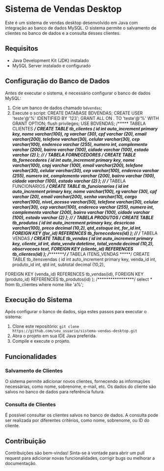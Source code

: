 # Sistema de Vendas Desktop

Este é um sistema de vendas desktop desenvolvido em Java com integração ao banco de dados MySQL. O sistema permite o salvamento de clientes no banco de dados e a consulta desses clientes.

## Requisitos

- Java Development Kit (JDK) instalado
- MySQL Server instalado e configurado

## Configuração do Banco de Dados

Antes de executar o sistema, é necessário configurar o banco de dados MySQL:
1. Crie um banco de dados chamado `bdvendas`;
2. Execute o script:
CREATE DATABASE BDVENDAS;
CREATE USER 'teste'@'%' IDENTIFIED BY '123';
GRANT ALL ON *.* TO 'teste'@'%' WITH GRANT OPTION;
flush privileges;
USE BDVENDAS;
/***** TABELA CLIENTES *****/
CREATE TABLE tb_clientes (
  id int auto_increment primary key,
  nome varchar(100),
  rg varchar (30),
  cpf varchar (20),
  email varchar(200),
  telefone varchar(30),
  celular varchar(30),
  cep varchar(100),
  endereco varchar (255),
  numero int,
  complemento varchar (200),
  bairro varchar (100),
  cidade varchar (100),
  estado varchar (2)
);
/*****************/
/***** TABELA FORNECEDORES *****/
CREATE TABLE tb_fornecedores (
  id int auto_increment primary key,
  nome varchar(100),
  cnpj varchar (100),
  email varchar(200),
  telefone varchar(30),
  celular varchar(30),
  cep varchar(100),
  endereco varchar (255),
  numero int,
  complemento varchar (200),
  bairro varchar (100),
  cidade varchar (100),
  estado varchar (2)
);
/*****************/
/***** TABELA FUNCIONARIOS *****/
CREATE TABLE tb_funcionarios (
  id int auto_increment primary key,
  nome varchar(100),
  rg varchar (30),
  cpf varchar (20),
  email varchar(200),
  senha varchar(10),
  cargo varchar(100),
  nivel_acesso varchar(50),
  telefone varchar(30),
  celular varchar(30),
  cep varchar(100),
  endereco varchar (255),
  numero int,
  complemento varchar (200),
  bairro varchar (100),
  cidade varchar (100),
  estado varchar (2)
);
/*****************/
/***** TABELA PRODUTOS *****/
CREATE TABLE tb_produtos (
  id int auto_increment primary key,
  descricao varchar(100),
  preco decimal (10,2),
  qtd_estoque int,
  for_id int,
  FOREIGN KEY (for_id) REFERENCES tb_fornecedores(id)
);
/*****************/
/***** TABELA VENDAS *****/
CREATE TABLE tb_vendas (
  id int auto_increment primary key,
  cliente_id int,
  data_venda datetime,
  total_venda decimal (10,2),
  observacoes text,
  FOREIGN KEY (cliente_id) REFERENCES tb_clientes(id)
);
/*****************/
/***** TABELA ITENS_VENDAS *****/
CREATE TABLE tb_itensvendas (
  id int auto_increment primary key,
  venda_id int,
  produto_id int,
  qtd int,
  subtotal decimal (10,2),

  FOREIGN KEY (venda_id) REFERENCES tb_vendas(id),
  FOREIGN KEY (produto_id) REFERENCES tb_produtos(id)
);
/*****************/
select * from tb_clientes where nome like 'a%';

## Execução do Sistema
Após configurar o banco de dados, siga estes passos para executar o sistema:
1. Clone este repositório: `git clone https://github.com/seu_usuario/sistema-vendas-desktop.git`
2. Abra o projeto em sua IDE Java preferida.
3. Compile e execute o projeto.
## Funcionalidades

### Salvamento de Clientes

O sistema permite adicionar novos clientes, fornecendo as informações necessárias, como nome, sobrenome, e-mail, etc. Os dados do cliente são salvos no banco de dados para referência futura.

### Consulta de Clientes

É possível consultar os clientes salvos no banco de dados. A consulta pode ser realizada por diferentes critérios, como nome, sobrenome, ou ID do cliente.

## Contribuição

Contribuições são bem-vindas! Sinta-se à vontade para abrir um pull request para adicionar novas funcionalidades, corrigir bugs ou melhorar a documentação.


